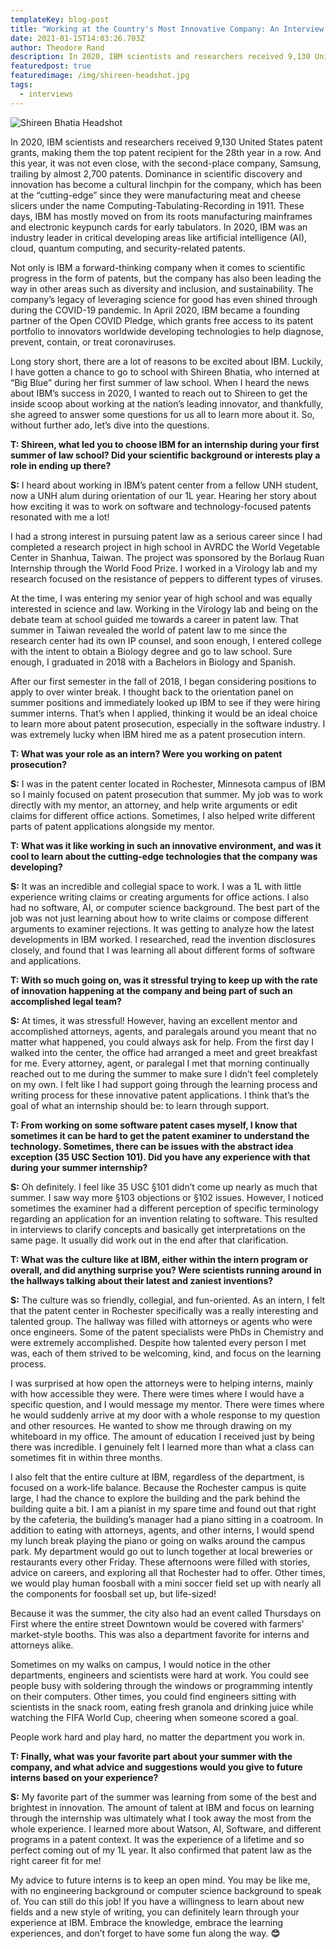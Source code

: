 ```yaml
---
templateKey: blog-post
title: "Working at the Country's Most Innovative Company: An Interview with Former IBM Intern Shireen Bhatia"
date: 2021-01-15T14:03:26.703Z
author: Theodore Rand
description: In 2020, IBM scientists and researchers received 9,130 United States patent grants, making them the top patent recipient for the 28th year in a row. I got a chance to interview Shireen Bhatia, who interned at “Big Blue” during her first summer of law school to talk about her experience working at one of the world's most innovative companies.
featuredpost: true
featuredimage: /img/shireen-headshot.jpg
tags:
  - interviews
---
```

![Shireen Bhatia Headshot](/img/shireen-headshot.jpg)

In 2020, IBM scientists and researchers received 9,130 United States patent grants, making them the top patent recipient for the 28th year in a row. And this year, it was not even close, with the second-place company, Samsung, trailing by almost 2,700 patents. Dominance in scientific discovery and innovation has become a cultural linchpin for the company, which has been at the “cutting-edge” since they were manufacturing meat and cheese slicers under the name Computing-Tabulating-Recording in 1911. These days, IBM has mostly moved on from its roots manufacturing mainframes and electronic keypunch cards for early tabulators. In 2020, IBM was an industry leader in critical developing areas like artificial intelligence (AI), cloud, quantum computing, and security-related patents.

Not only is IBM a forward-thinking company when it comes to scientific progress in the form of patents, but the company has also been leading the way in other areas such as diversity and inclusion, and sustainability. The company’s legacy of leveraging science for good has even shined through during the COVID-19 pandemic. In April 2020, IBM became a founding partner of the Open COVID Pledge, which grants free access to its patent portfolio to innovators worldwide developing technologies to help diagnose, prevent, contain, or treat coronaviruses.

Long story short, there are a lot of reasons to be excited about IBM. Luckily, I have gotten a chance to go to school with Shireen Bhatia, who interned at “Big Blue” during her first summer of law school. When I heard the news about IBM’s success in 2020, I wanted to reach out to Shireen to get the inside scoop about working at the nation’s leading innovator, and thankfully, she agreed to answer some questions for us all to learn more about it. So, without further ado, let’s dive into the questions.


**T: Shireen, what led you to choose IBM for an internship during your first summer of law school? Did your scientific background or interests play a role in ending up there?**

**S:** I heard about working in IBM’s patent center from a fellow UNH student, now a UNH alum during orientation of our 1L year. Hearing her story about how exciting it was to work on software and technology-focused patents resonated with me a lot!

I had a strong interest in pursuing patent law as a serious career since I had completed a research project in high school in AVRDC the World Vegetable Center in Shanhua, Taiwan. The project was sponsored by the Borlaug Ruan Internship through the World Food Prize. I worked in a Virology lab and my research focused on the resistance of peppers to different types of viruses.

At the time, I was entering my senior year of high school and was equally interested in science and law. Working in the Virology lab and being on the debate team at school guided me towards a career in patent law. That summer in Taiwan revealed the world of patent law to me since the research center had its own IP counsel, and soon enough, I entered college with the intent to obtain a Biology degree and go to law school. Sure enough, I graduated in 2018 with a Bachelors in Biology and Spanish.

After our first semester in the fall of 2018, I began considering positions to apply to over winter break. I thought back to the orientation panel on summer positions and immediately looked up IBM to see if they were hiring summer interns. That’s when I applied, thinking it would be an ideal choice to learn more about patent prosecution, especially in the software industry. I was extremely lucky when IBM hired me as a patent prosecution intern.



**T: What was your role as an intern? Were you working on patent prosecution?**

**S:** I was in the patent center located in Rochester, Minnesota campus of IBM so I mainly focused on patent prosecution that summer. My job was to work directly with my mentor, an attorney, and help write arguments or edit claims for different office actions. Sometimes, I also helped write different parts of patent applications alongside my mentor.



**T: What was it like working in such an innovative environment, and was it cool to learn about the cutting-edge technologies that the company was developing?**

**S:** It was an incredible and collegial space to work. I was a 1L with little experience writing claims or creating arguments for office actions. I also had no software, AI, or computer science background. The best part of the job was not just learning about how to write claims or compose different arguments to examiner rejections. It was getting to analyze how the latest developments in IBM worked. I researched, read the invention disclosures closely, and found that I was learning all about different forms of software and applications.



**T: With so much going on, was it stressful trying to keep up with the rate of innovation happening at the company and being part of such an accomplished legal team?**

**S:** At times, it was stressful! However, having an excellent mentor and accomplished attorneys, agents, and paralegals around you meant that no matter what happened, you could always ask for help. From the first day I walked into the center, the office had arranged a meet and greet breakfast for me. Every attorney, agent, or paralegal I met that morning continually reached out to me during the summer to make sure I didn’t feel completely on my own. I felt like I had support going through the learning process and writing process for these innovative patent applications. I think that’s the goal of what an internship should be: to learn through support.



**T: From working on some software patent cases myself, I know that sometimes it can be hard to get the patent examiner to understand the technology. Sometimes, there can be issues with the abstract idea exception (35 USC Section 101). Did you have any experience with that during your summer internship?**

**S:** Oh definitely. I feel like 35 USC §101 didn’t come up nearly as much that summer. I saw way more §103 objections or §102 issues. However, I noticed sometimes the examiner had a different perception of specific terminology regarding an application for an invention relating to software. This resulted in interviews to clarify concepts and basically get interpretations on the same page. It usually did work out in the end after that clarification.



**T: What was the culture like at IBM, either within the intern program or overall, and did anything surprise you? Were scientists running around in the hallways talking about their latest and zaniest inventions?**

**S:** The culture was so friendly, collegial, and fun-oriented. As an intern, I felt that the patent center in Rochester specifically was a really interesting and talented group. The hallway was filled with attorneys or agents who were once engineers. Some of the patent specialists were PhDs in Chemistry and were extremely accomplished. Despite how talented every person I met was, each of them strived to be welcoming, kind, and focus on the learning process.

I was surprised at how open the attorneys were to helping interns, mainly with how accessible they were. There were times where I would have a specific question, and I would message my mentor. There were times where he would suddenly arrive at my door with a whole response to my question and other resources. He wanted to show me through drawing on my whiteboard in my office. The amount of education I received just by being there was incredible. I genuinely felt I learned more than what a class can sometimes fit in within three months.

I also felt that the entire culture at IBM, regardless of the department, is focused on a work-life balance. Because the Rochester campus is quite large, I had the chance to explore the building and the park behind the building quite a bit. I am a pianist in my spare time and found out that right by the cafeteria, the building’s manager had a piano sitting in a coatroom. In addition to eating with attorneys, agents, and other interns, I would spend my lunch break playing the piano or going on walks around the campus park. My department would go out to lunch together at local breweries or restaurants every other Friday. These afternoons were filled with stories, advice on careers, and exploring all that Rochester had to offer. Other times, we would play human foosball with a mini soccer field set up with nearly all the components for foosball set up, but life-sized!

Because it was the summer, the city also had an event called Thursdays on First where the entire street Downtown would be covered with farmers' market-style booths. This was also a department favorite for interns and attorneys alike.

Sometimes on my walks on campus, I would notice in the other departments, engineers and scientists were hard at work. You could see people busy with soldering through the windows or programming intently on their computers. Other times, you could find engineers sitting with scientists in the snack room, eating fresh granola and drinking juice while watching the FIFA World Cup, cheering when someone scored a goal.

People work hard and play hard, no matter the department you work in.



**T: Finally, what was your favorite part about your summer with the company, and what advice and suggestions would you give to future interns based on your experience?**

**S:** My favorite part of the summer was learning from some of the best and brightest in innovation. The amount of talent at IBM and focus on learning through the internship was ultimately what I took away the most from the whole experience. I learned more about Watson, AI, Software, and different programs in a patent context. It was the experience of a lifetime and so perfect coming out of my 1L year. It also confirmed that patent law as the right career fit for me!

My advice to future interns is to keep an open mind. You may be like me, with no engineering background or computer science background to speak of. You can still do this job! If you have a willingness to learn about new fields and a new style of writing, you can definitely learn through your experience at IBM. Embrace the knowledge, embrace the learning experiences, and don’t forget to have some fun along the way. **😊**